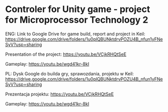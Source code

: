# Controler for Unity game - project for Microprocessor Technology 2


ENG: 
Link to Google Drive for game build, report and project in Keil: 
https://drive.google.com/drive/folders/1u0plQBUNktdrvPOZU4B_nfun1yFNeSyV?usp=sharing

Presentation of the project:
https://youtu.be/VCjkRHQtSeE

Gameplay: 
https://youtu.be/wgd41kr-8kI


PL: 
Dysk Google do builda gry, sprawozdania, projektu w Keil: 
https://drive.google.com/drive/folders/1u0plQBUNktdrvPOZU4B_nfun1yFNeSyV?usp=sharing

Prezentacja projektu:
https://youtu.be/VCjkRHQtSeE

Gameplay: 
https://youtu.be/wgd41kr-8kI


